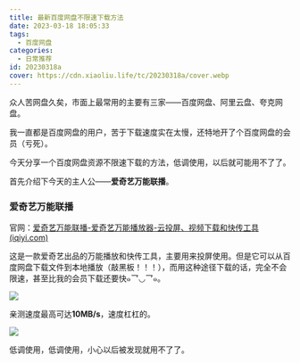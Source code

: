 ```yaml
---
title: 最新百度网盘不限速下载方法
date: 2023-03-18 18:05:33
tags:
  - 百度网盘
categories:
  - 日常推荐
id: 20230318a
cover: https://cdn.xiaoliu.life/tc/20230318a/cover.webp
---
```


众人苦网盘久矣，市面上最常用的主要有三家——百度网盘、阿里云盘、夸克网盘。

我一直都是百度网盘的用户，苦于下载速度实在太慢，还特地开了个百度网盘的会员（亏死）。

今天分享一个百度网盘资源不限速下载的方法，低调使用，以后就可能用不了了。

首先介绍下今天的主人公——**爱奇艺万能联播**。

### 爱奇艺万能联播

官网：[爱奇艺万能联播-爱奇艺万能播放器-云投屏、视频下载和快传工具 (iqiyi.com)](https://static-s.iqiyi.com/wnbf/get.html)

这是一款爱奇艺出品的万能播放和快传工具，主要用来投屏使用。但是它可以从百度网盘下载文件到本地播放（敲黑板！！！），而用这种途径下载的话，完全不会限速，甚至比我的会员下载还要快๑乛◡乛๑。

![](https://cdn.xiaoliu.life/tc/20230318a/1.webp)

亲测速度最高可达**10MB/s**，速度杠杠的。

![](https://cdn.xiaoliu.life/tc/20230318a/2.webp)

低调使用，低调使用，小心以后被发现就用不了了。